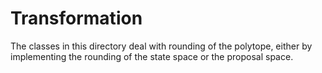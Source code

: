 # Transformation

The classes in this directory deal with rounding of the polytope, either
by implementing the rounding of the state space or the proposal space.